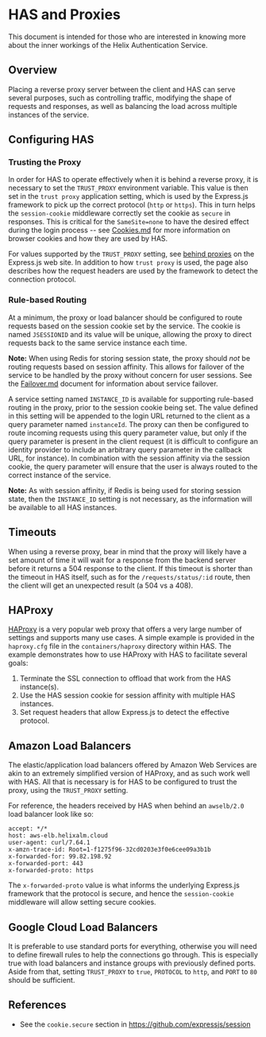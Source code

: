 # HAS and Proxies

This document is intended for those who are interested in knowing more about the inner workings of the Helix Authentication Service.

## Overview

Placing a reverse proxy server between the client and HAS can serve several purposes, such as controlling traffic, modifying the shape of requests and responses, as well as balancing the load across multiple instances of the service.

## Configuring HAS

### Trusting the Proxy

In order for HAS to operate effectively when it is behind a reverse proxy, it is necessary to set the `TRUST_PROXY` environment variable. This value is then set in the `trust proxy` application setting, which is used by the Express.js framework to pick up the correct protocol (`http` or `https`). This in turn helps the `session-cookie` middleware correctly set the cookie as `secure` in responses. This is critical for the `SameSite=none` to have the desired effect during the login process -- see [Cookies.md](./Cookies.md) for more information on browser cookies and how they are used by HAS.

For values supported by the `TRUST_PROXY` setting, see [behind proxies](http://expressjs.com/en/guide/behind-proxies.html) on the Express.js web site. In addition to how `trust proxy` is used, the page also describes how the request headers are used by the framework to detect the connection protocol.

### Rule-based Routing

At a minimum, the proxy or load balancer should be configured to route requests
based on the session cookie set by the service. The cookie is named `JSESSIONID`
and its value will be unique, allowing the proxy to direct requests back to the
same service instance each time.

**Note:** When using Redis for storing session state, the proxy should _not_ be
routing requests based on session affinity. This allows for failover of the
service to be handled by the proxy without concern for user sessions. See the
[Failover.md](./Failover.md) document for information about service failover.

A service setting named `INSTANCE_ID` is available for supporting rule-based
routing in the proxy, prior to the session cookie being set. The value defined
in this setting will be appended to the login URL returned to the client as a
query parameter named `instanceId`. The proxy can then be configured to route
incoming requests using this query parameter value, but only if the query
parameter is present in the client request (it is difficult to configure an
identity provider to include an arbitrary query parameter in the callback URL,
for instance). In combination with the session affinity via the session cookie,
the query parameter will ensure that the user is always routed to the correct
instance of the service.

**Note:** As with session affinity, if Redis is being used for storing session
state, then the `INSTANCE_ID` setting is not necessary, as the information will
be available to all HAS instances.

## Timeouts

When using a reverse proxy, bear in mind that the proxy will likely have a set amount of time it will wait for a response from the backend server before it returns a 504 response to the client. If this timeout is shorter than the timeout in HAS itself, such as for the `/requests/status/:id` route, then the client will get an unexpected result (a 504 vs a 408).

## HAProxy

[HAProxy](http://www.haproxy.org) is a very popular web proxy that offers a very large number of settings and supports many use cases. A simple example is provided in the `haproxy.cfg` file in the `containers/haproxy` directory within HAS. The example demonstrates how to use HAProxy with HAS to facilitate several goals:

1. Terminate the SSL connection to offload that work from the HAS instance(s).
1. Use the HAS session cookie for session affinity with multiple HAS instances.
1. Set request headers that allow Express.js to detect the effective protocol.

## Amazon Load Balancers

The elastic/application load balancers offered by Amazon Web Services are akin to an extremely simplified version of HAProxy, and as such work well with HAS. All that is necessary is for HAS to be configured to trust the proxy, using the `TRUST_PROXY` setting.

For reference, the headers received by HAS when behind an `awselb/2.0` load balancer look like so:

```
accept: */*
host: aws-elb.helixalm.cloud
user-agent: curl/7.64.1
x-amzn-trace-id: Root=1-f1275f96-32cd0203e3f0e6cee09a3b1b
x-forwarded-for: 99.82.198.92
x-forwarded-port: 443
x-forwarded-proto: https
```

The `x-forwarded-proto` value is what informs the underlying Express.js framework that the protocol is secure, and hence the `session-cookie` middleware will allow setting secure cookies.

## Google Cloud Load Balancers

It is preferable to use standard ports for everything, otherwise you will need
to define firewall rules to help the connections go through. This is especially
true with load balancers and instance groups with previously defined ports.
Aside from that, setting `TRUST_PROXY` to `true`, `PROTOCOL` to `http`, and
`PORT` to `80` should be sufficient.

## References

* See the `cookie.secure` section in https://github.com/expressjs/session
